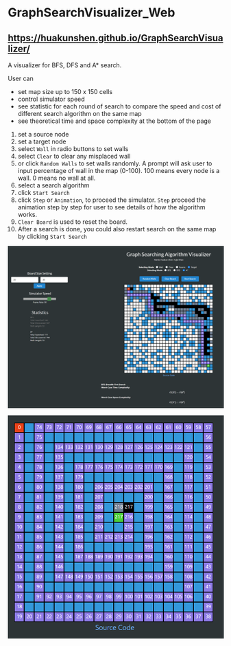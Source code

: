 # GraphSearchVisualizer_Web

## https://huakunshen.github.io/GraphSearchVisualizer/

A visualizer for BFS, DFS and A* search.

User can 

* set map size up to 150 x 150 cells
* control simulator speed
* see statistic for each round of search to compare the speed and cost of different search algorithm on the same map
* see theoretical time and space complexity at the bottom of the page

1. set a source node
2. set a target node
3. select `Wall` in radio buttons to set walls
4. select `Clear` to clear any misplaced wall
5. or click `Random Walls` to set walls randomly. A prompt will ask user to input percentage of wall in the map (0-100). 100 means every node is a wall. 0 means no wall at all.
6. select a search algorithm
7. click `Start Search`
8. click `Step` or `Animation`, to proceed the simulator. `Step` proceed the animation step by step for user to see details of how the algorithm works.
9. `Clear Board` is used to reset the board.
10. After a search is done, you could also restart search on the same map by clicking `Start Search`

![1564165155875](./1564165155875.png)

![1564165280897](./1564165280897.png)
